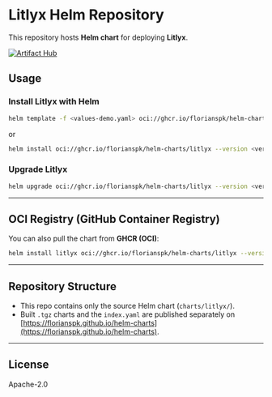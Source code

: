# Litlyx Helm Repository

This repository hosts **Helm chart** for deploying **Litlyx**.

[![Artifact Hub](https://img.shields.io/endpoint?url=https://artifacthub.io/badge/repository/litlyx)](https://artifacthub.io/packages/search?repo=litlyx)

## Usage


### Install Litlyx with Helm

```bash
helm template -f <values-demo.yaml> oci://ghcr.io/florianspk/helm-charts/litlyx | k apply -f -
```
or
```bash
helm install oci://ghcr.io/florianspk/helm-charts/litlyx --version <version>
```

### Upgrade Litlyx
```bash
helm upgrade oci://ghcr.io/florianspk/helm-charts/litlyx --version <version>
```

---

## OCI Registry (GitHub Container Registry)

You can also pull the chart from **GHCR (OCI)**:

```bash
helm install litlyx oci://ghcr.io/florianspk/helm-charts/litlyx --version <version>
```

---

## Repository Structure
- This repo contains only the source Helm chart (`charts/litlyx/`).
- Built `.tgz` charts and the `index.yaml` are published separately on [https://florianspk.github.io/helm-charts](https://florianspk.github.io/helm-charts).

---

## License
Apache-2.0
